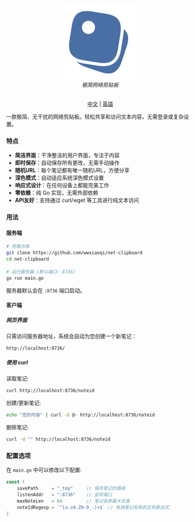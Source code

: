 <p align="center">
<img alt="Clipboard" src="favicon.png">
<br>
<em>极简网络剪贴板</em>
<br><br>

<p align="center">
<a href="README.md">中文</a> | <a href="README-EN.md">英語</a>
</p>


一款极简、无干扰的网络剪贴板。轻松共享和访问文本内容，无需登录或复杂设置。

### 特点

- **简洁界面**：干净整洁的用户界面，专注于内容
- **即时保存**：自动保存所有更改，无需手动操作
- **随机URL**：每个笔记都有唯一随机URL，方便分享
- **深色模式**：自动适应系统深色模式设置
- **响应式设计**：在任何设备上都能完美工作
- **零依赖**：纯 Go 实现，无需外部依赖
- **API友好**：支持通过 curl/wget 等工具进行纯文本访问

### 用法

#### 服务端

```bash
# 克隆仓库
git clone https://github.com/wwxiaoqi/net-clipboard
cd net-clipboard

# 运行服务器 (默认端口: 8736)
go run main.go
```

服务器默认会在 `:8736` 端口启动。

#### 客户端

##### 网页界面

只需访问服务器地址，系统会自动为您创建一个新笔记：

```
http://localhost:8736/
```

##### 使用 curl

读取笔记:
```bash
curl http://localhost:8736/noteid
```

创建/更新笔记:
```bash
echo "您的内容" | curl -d @- http://localhost:8736/noteid
```

删除笔记:
```bash
curl -d "" http://localhost:8736/noteid
```

### 配置选项

在 `main.go` 中可以修改以下配置:

```go
const (
    savePath     = "_tmp"     // 保存笔记的路径
    listenAddr   = ":8736"    // 监听端口
    maxNoteLen   = 64         // 笔记名称最大长度
    noteIdRegexp = `^[a-zA-Z0-9_-]+$` // 有效笔记名称的正则表达式
)
```
